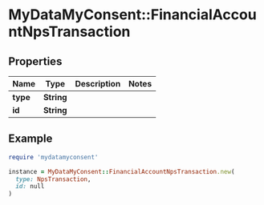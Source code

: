 # MyDataMyConsent::FinancialAccountNpsTransaction

## Properties

| Name | Type | Description | Notes |
| ---- | ---- | ----------- | ----- |
| **type** | **String** |  |  |
| **id** | **String** |  |  |

## Example

```ruby
require 'mydatamyconsent'

instance = MyDataMyConsent::FinancialAccountNpsTransaction.new(
  type: NpsTransaction,
  id: null
)
```

